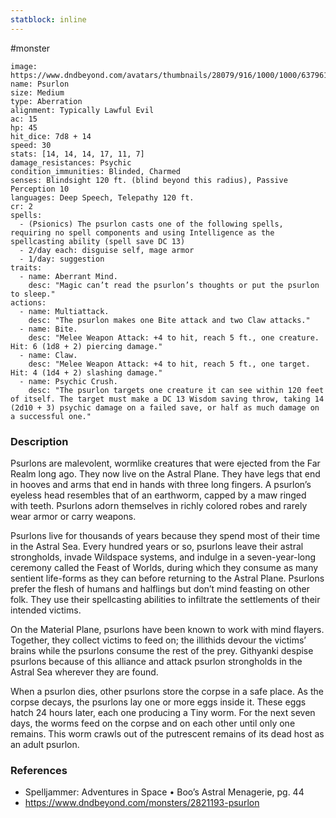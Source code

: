 ```yaml
---
statblock: inline
---
```

 #monster 

```statblock
image: https://www.dndbeyond.com/avatars/thumbnails/28079/916/1000/1000/637961800921830771.jpeg
name: Psurlon
size: Medium
type: Aberration
alignment: Typically Lawful Evil
ac: 15
hp: 45
hit_dice: 7d8 + 14
speed: 30
stats: [14, 14, 14, 17, 11, 7]
damage_resistances: Psychic
condition_immunities: Blinded, Charmed
senses: Blindsight 120 ft. (blind beyond this radius), Passive Perception 10
languages: Deep Speech, Telepathy 120 ft.
cr: 2
spells:
  - (Psionics) The psurlon casts one of the following spells, requiring no spell components and using Intelligence as the spellcasting ability (spell save DC 13)
  - 2/day each: disguise self, mage armor
  - 1/day: suggestion
traits:
  - name: Aberrant Mind.
    desc: "Magic can’t read the psurlon’s thoughts or put the psurlon to sleep."
actions:
  - name: Multiattack.
    desc: "The psurlon makes one Bite attack and two Claw attacks."
  - name: Bite.
    desc: "Melee Weapon Attack: +4 to hit, reach 5 ft., one creature. Hit: 6 (1d8 + 2) piercing damage."
  - name: Claw.
    desc: "Melee Weapon Attack: +4 to hit, reach 5 ft., one target. Hit: 4 (1d4 + 2) slashing damage."
  - name: Psychic Crush.
    desc: "The psurlon targets one creature it can see within 120 feet of itself. The target must make a DC 13 Wisdom saving throw, taking 14 (2d10 + 3) psychic damage on a failed save, or half as much damage on a successful one."
```

### Description

Psurlons are malevolent, wormlike creatures that were ejected from the Far Realm long ago. They now live on the Astral Plane. They have legs that end in hooves and arms that end in hands with three long fingers. A psurlon’s eyeless head resembles that of an earthworm, capped by a maw ringed with teeth. Psurlons adorn themselves in richly colored robes and rarely wear armor or carry weapons.

Psurlons live for thousands of years because they spend most of their time in the Astral Sea. Every hundred years or so, psurlons leave their astral strongholds, invade Wildspace systems, and indulge in a seven-year-long ceremony called the Feast of Worlds, during which they consume as many sentient life-forms as they can before returning to the Astral Plane. Psurlons prefer the flesh of humans and halflings but don’t mind feasting on other folk. They use their spellcasting abilities to infiltrate the settlements of their intended victims.

On the Material Plane, psurlons have been known to work with mind flayers. Together, they collect victims to feed on; the illithids devour the victims’ brains while the psurlons consume the rest of the prey. Githyanki despise psurlons because of this alliance and attack psurlon strongholds in the Astral Sea wherever they are found.

When a psurlon dies, other psurlons store the corpse in a safe place. As the corpse decays, the psurlons lay one or more eggs inside it. These eggs hatch 24 hours later, each one producing a Tiny worm. For the next seven days, the worms feed on the corpse and on each other until only one remains. This worm crawls out of the putrescent remains of its dead host as an adult psurlon.

### References

* Spelljammer: Adventures in Space • Boo’s Astral Menagerie, pg. 44
* https://www.dndbeyond.com/monsters/2821193-psurlon
